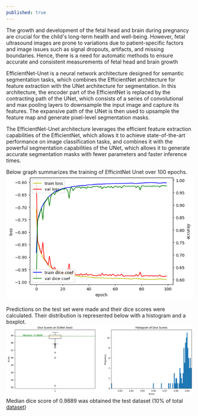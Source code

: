 ```yaml
---
published: true
---
```



The growth and development of the fetal head and brain during pregnancy are crucial for the child's long-term health and well-being. However, fetal ultrasound images are prone to variations due to patient-specific factors and image issues such as signal dropouts, artifacts, and missing boundaries. Hence, there is a need for automatic methods to ensure accurate and consistent measurements of fetal head and brain growth


<script type="module" src="https://gradio.s3-us-west-2.amazonaws.com/3.27.0/gradio.js"></script>
<gradio-app src="https://aaylmao-hc-prediction.hf.space"></gradio-app>


EfficientNet-Unet is a neural network architecture designed for semantic segmentation tasks, which combines the EfficientNet architecture for feature extraction with the UNet architecture for segmentation. In this architecture, the encoder part of the EfficientNet is replaced by the contracting path of the UNet, which consists of a series of convolutional and max pooling layers to downsample the input image and capture its features. The expansive path of the UNet is then used to upsample the feature map and generate pixel-level segmentation masks.


The EfficientNet-Unet architecture leverages the efficient feature extraction capabilities of the EfficientNet, which allows it to achieve state-of-the-art performance on image classification tasks, and combines it with the powerful segmentation capabilities of the UNet, which allows it to generate accurate segmentation masks with fewer parameters and faster inference times.

Below graph summarizes the training of EfficintNet Unet over 100 epochs.  
![epochVsLoss.png](https://github.com/ayush111111/ayush111111.github.io/blob/master/_posts/epochVsLoss.png)

Predictions on the test set were made and their dice scores were calculated. Their distribution is represented below with a histogram and a boxplot.
![distributionTest.png](https://github.com/ayush111111/ayush111111.github.io/blob/master/_posts/distributionTest.png)
Median dice score of 0.9889 was obtained the test dataset (10% of total [dataset](https://zenodo.org/record/1322001))
